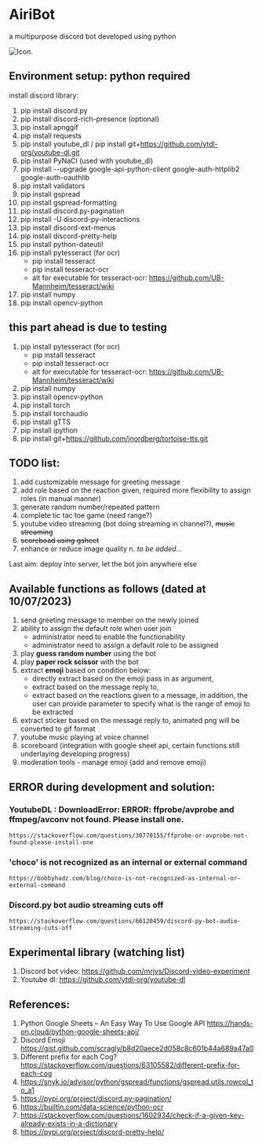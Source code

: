 # AiriBot
a multipurpose discord bot developed using python

![Icon.](https://storage.sekai.best/sekai-assets/character/member/res007_no024_rip/card_after_training.webp)

## Environment setup: python required
install discord library:
1. pip install discord.py
2. pip install discord-rich-presence (optional)
3. pip install apnggif
4. pip install requests
5. pip install youtube_dl / pip install git+https://github.com/ytdl-org/youtube-dl.git
6. pip install PyNaCl (used with youtube_dl)
7. pip install --upgrade google-api-python-client google-auth-httplib2 google-auth-oauthlib
8. pip install validators
9. pip install gspread
10. pip install gspread-formatting
11. pip install discord.py-pagination
12. pip install -U discord-py-interactions
13. pip install discord-ext-menus
14. pip install discord-pretty-help
15. pip install python-dateutil
16. pip install pytesseract (for ocr)
    - pip install tesseract
    - pip install tesseract-ocr
    - alt for executable for tesseract-ocr: https://github.com/UB-Mannheim/tesseract/wiki
17. pip install numpy
18. pip install opencv-python

## this part ahead is due to testing
1. pip install pytesseract (for ocr)
    - pip install tesseract
    - pip install tesseract-ocr
    - alt for executable for tesseract-ocr: https://github.com/UB-Mannheim/tesseract/wiki
2. pip install numpy
3. pip install opencv-python
4. pip install torch
5. pip install torchaudio
6. pip install gTTS
7. pip install ipython
8. pip install git+https://github.com/jnordberg/tortoise-tts.git

## TODO list:
1. add customizable message for greeting message
2. add role based on the reaction given, required more flexibility to assign roles (in manual manner)
3. generate random number/repeated pattern
4. complete tic tac toe game (need range?)
5. youtube video streaming (bot doing streaming in channel?), ~~music streaming~~
6. ~~scoreboad using gsheet~~
7. enhance or reduce image quality
n. *to be added...*

Last aim: deploy into server, let the bot join anywhere else

## Available functions as follows (dated at 10/07/2023)
1. send greeting message to member on the newly joined
2. ability to assign the default role when user join
    - administrator need to enable the functionability
    - administrator need to assign a default role to be assigned
3. play **guess random number** using the bot
4. play **paper rock scissor** with the bot
5. extract **emoji** based on condition below:
    - directly extract based on the emoji pass in as argument,
    - extract based on the message reply to,
    - extract based on the reactions given to a message, in addition, the user can provide parameter to specify what is the range of emoji to be extracted
6. extract sticker based on the message reply to, animated png will be converted to gif format
7. youtube music playing at voice channel
8. scoreboard (integration with google sheet api, certain functions still underlaying developing progress)
9. moderation tools - manage emoji (add and remove emoji)

## ERROR during development and solution:
### YoutubeDL : DownloadError: ERROR: ffprobe/avprobe and ffmpeg/avconv not found. Please install one.
    https://stackoverflow.com/questions/30770155/ffprobe-or-avprobe-not-found-please-install-one

### 'choco' is not recognized as an internal or external command
    https://bobbyhadz.com/blog/choco-is-not-recognized-as-internal-or-external-command

### Discord.py bot audio streaming cuts off
    https://stackoverflow.com/questions/66120459/discord-py-bot-audio-streaming-cuts-off

## Experimental library (watching list)
1. Discord bot video: https://github.com/mrjvs/Discord-video-experiment
2. Youtube dl: https://github.com/ytdl-org/youtube-dl 

## References:
1. Python Google Sheets – An Easy Way To Use Google API https://hands-on.cloud/python-google-sheets-api/
2. Discord Emoji https://gist.github.com/scragly/b8d20aece2d058c8c601b44a689a47a0
3. Different prefix for each Cog? https://stackoverflow.com/questions/63105582/different-prefix-for-each-cog
4. https://snyk.io/advisor/python/gspread/functions/gspread.utils.rowcol_to_a1
5. https://pypi.org/project/discord.py-pagination/
6. https://builtin.com/data-science/python-ocr
7. https://stackoverflow.com/questions/1602934/check-if-a-given-key-already-exists-in-a-dictionary
8. https://pypi.org/project/discord-pretty-help/